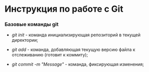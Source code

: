 # Инструкция по работе с Git

### Базовые команды git

* *git init* - команда инициализирующая репозиторий в текущей директории;

* *git add* - команда, добавляющая текущую версию файла к отслеживанию (готовит к коммиту);

* *git commit -m "Message"* - команда, фиксирующая изменения; 